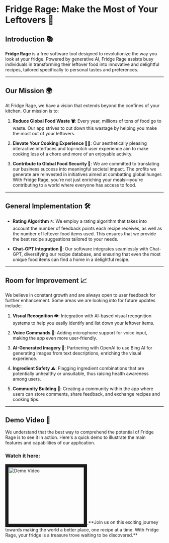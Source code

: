 # Fridge Rage: Make the Most of Your Leftovers 🍲

## Introduction 📚

**Fridge Rage** is a free software tool designed to revolutionize the way you look at your fridge. Powered by generative AI, Fridge Rage assists busy individuals in transforming their leftover food into innovative and delightful recipes, tailored specifically to personal tastes and preferences.

---

## Our Mission 🌍

At Fridge Rage, we have a vision that extends beyond the confines of your kitchen. Our mission is to:

1. **Reduce Global Food Waste 🗑️**: Every year, millions of tons of food go to waste. Our app strives to cut down this wastage by helping you make the most out of your leftovers.

2. **Elevate Your Cooking Experience 👩‍🍳**: Our aesthetically pleasing interactive interfaces and top-notch user experience aim to make cooking less of a chore and more of an enjoyable activity.

3. **Contribute to Global Food Security 🌾**: We are committed to translating our business success into meaningful societal impact. The profits we generate are reinvested in initiatives aimed at combatting global hunger. With Fridge Rage, you're not just enriching your meals—you're contributing to a world where everyone has access to food.

---

## General Implementation 🛠️

- **Rating Algorithm ⭐**: We employ a rating algorithm that takes into account the number of feedback points each recipe receives, as well as the number of leftover food items used. This ensures that we provide the best recipe suggestions tailored to your needs.

- **Chat-GPT Integration 💬**: Our software integrates seamlessly with Chat-GPT, diversifying our recipe database, and ensuring that even the most unique food items can find a home in a delightful recipe.

---

## Room for Improvement 📈

We believe in constant growth and are always open to user feedback for further enhancement. Some areas we are looking into for future updates include:

1. **Visual Recognition 👁️**: Integration with AI-based visual recognition systems to help you easily identify and list down your leftover items.

2. **Voice Commands 🎤**: Adding microphone support for voice input, making the app even more user-friendly.

3. **AI-Generated Imagery 🎨**: Partnering with OpenAI to use Bing AI for generating images from text descriptions, enriching the visual experience.

4. **Ingredient Safety ⚠️**: Flagging ingredient combinations that are potentially unhealthy or unsuitable, thus raising health awareness among users.

5. **Community Building 🤝**: Creating a community within the app where users can store comments, share feedback, and exchange recipes and cooking tips.

---
## Demo Video 🎥

We understand that the best way to comprehend the potential of Fridge Rage is to see it in action. Here's a quick demo to illustrate the main features and capabilities of our application.

### Watch it here:

<a href="[[http://www.youtube.com/watch?feature=player_embedded&v=VIDEO_ID](https://www.youtube.com/watch?v=O0xCgqziGh4)](https://www.youtube.com/watch?v=sB2cNIIyRO8)" target="_blank">
  <img src="[http://img.youtube.com/vi/VIDEO_ID/0.jpg](https://www.youtube.com/watch?v=sB2cNIIyRO8)" 
  alt="Demo Video" width="240" height="180" border="10" />
</a>
**Join us on this exciting journey towards making the world a better place, one recipe at a time. With Fridge Rage, your fridge is a treasure trove waiting to be discovered.**
